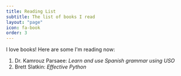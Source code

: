 ```yaml
---
title: Reading List
subtitle: The list of books I read
layout: "page"
icon: fa-book
order: 3
---
```


I love books! Here are some I'm reading now:

1. Dr. Kamrouz Parsaee: *Learn and use Spanish grammar using USO*
2. Brett Slatkin: *Effective Python*